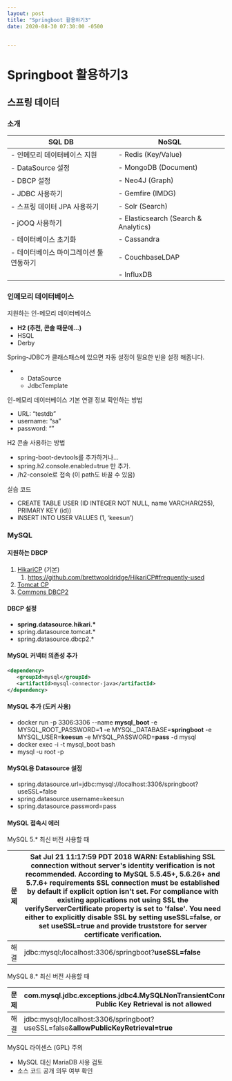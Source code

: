 ```yaml
---
layout: post
title: "Springboot 활용하기3"
date: 2020-08-30 07:30:00 -0500


---
```


# Springboot 활용하기3

## 스프링 데이터

### 소개

| **SQL DB**                              | **NoSQL**                            |
| --------------------------------------- | ------------------------------------ |
| - 인메모리 데이터베이스 지원            | - Redis (Key/Value)                  |
| - DataSource 설정                       | - MongoDB (Document)                 |
| - DBCP 설정                             | - Neo4J (Graph)                      |
| - JDBC 사용하기                         | - Gemfire (IMDG)                     |
| - 스프링 데이터 JPA 사용하기            | - Solr (Search)                      |
| - jOOQ 사용하기                         | - Elasticsearch (Search & Analytics) |
| - 데이터베이스 초기화                   | - Cassandra                          |
| - 데이터베이스 마이그레이션 툴 연동하기 | - CouchbaseLDAP                      |
|                                         | - InfluxDB                           |



### 인메모리 데이터베이스

지원하는 인-메모리 데이터베이스 

- **H2 (추천, 콘솔 때문에...)**
- HSQL
- Derby

 Spring-JDBC가 클래스패스에 있으면 자동 설정이 필요한 빈을 설정 해줍니다.

- - DataSource
  - JdbcTemplate

인-메모리 데이터베이스 기본 연결 정보 확인하는 방법

- URL: “testdb”
- username: “sa”
- password: “”

H2 콘솔 사용하는 방법

- spring-boot-devtools를 추가하거나...
- spring.h2.console.enabled=true 만 추가.
- /h2-console로 접속 (이 path도 바꿀 수 있음)

실습 코드

- CREATE TABLE USER (ID INTEGER NOT NULL, name VARCHAR(255), PRIMARY KEY (id))
- INSERT INTO USER VALUES (1, ‘keesun’)

### MySQL

#### 지원하는 DBCP

1. [HikariCP](https://github.com/brettwooldridge/HikariCP) (기본)
   1. https://github.com/brettwooldridge/HikariCP#frequently-used
2. [Tomcat CP](https://tomcat.apache.org/tomcat-7.0-doc/jdbc-pool.html)
3. [Commons DBCP2](https://commons.apache.org/proper/commons-dbcp/)

#### DBCP 설정

- **spring.datasource.hikari.\***
- spring.datasource.tomcat.*
- spring.datasource.dbcp2.*

#### MySQL 커넥터 의존성 추가

```xml
<dependency>
   <groupId>mysql</groupId>
   <artifactId>mysql-connector-java</artifactId>
</dependency>
```

#### MySQL 추가 (도커 사용)

- docker run -p 3306:3306 --name **mysql_boot** -e MYSQL_ROOT_PASSWORD=**1** -e MYSQL_DATABASE=**springboot** -e MYSQL_USER=**keesun** -e MYSQL_PASSWORD=**pass** -d mysql
- docker exec -i -t mysql_boot bash
- mysql -u root -p

#### MySQL용 Datasource 설정

- spring.datasource.url=jdbc:mysql://localhost:3306/springboot?useSSL=false
- spring.datasource.username=keesun
- spring.datasource.password=pass

#### MySQL 접속시 에러

MySQL 5.* 최신 버전 사용할 때

| 문제 | Sat Jul 21 11:17:59 PDT 2018 WARN: Establishing SSL connection without server's identity verification is not recommended. **According to MySQL 5.5.45+, 5.6.26+ and 5.7.6+ requirements SSL connection must be established by default if explicit option isn't set.** For compliance with existing applications not using SSL the **verifyServerCertificate property is set to 'false'**. You need either to explicitly disable SSL by setting **useSSL=false**, or set **useSSL=true and provide truststore** for server certificate verification. |
| ---- | ------------------------------------------------------------ |
| 해결 | jdbc:mysql:/localhost:3306/springboot?**useSSL=false**       |

MySQL 8.* 최신 버전 사용할 때

| 문제 | com.mysql.jdbc.exceptions.jdbc4.MySQLNonTransientConnectionException: Public Key Retrieval is not allowed |
| ---- | ------------------------------------------------------------ |
| 해결 | jdbc:mysql:/localhost:3306/springboot?useSSL=false&**allowPublicKeyRetrieval=true** |

MySQL 라이센스 (GPL) 주의

- MySQL 대신 MariaDB 사용 검토
- 소스 코드 공개 의무 여부 확인
